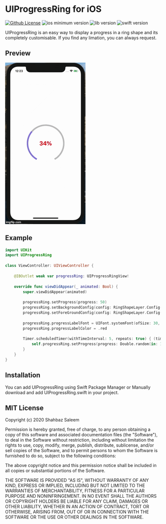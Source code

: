 # UIProgressRing for iOS

[![Github License](https://img.shields.io/apm/l/github)](https://github.com/shahbazsaleem01/UIProgressRing#mit-license)
![ios minimum version](https://img.shields.io/badge/ios-v11%2B-green.svg)
![lib version](https://img.shields.io/badge/version-1.0.2-yellowgreen.svg)
![swift version](https://img.shields.io/badge/swift%20version-4.0%20--%205.1-orange.svg)

UIProgressRing is an easy way to display a progress in a ring shape and its completely customisable. If you find any limation, you can always request.

Preview
-
![preview](Preview.gif)

Example
-
```swift
import UIKit
import UIProgressRing

class ViewController: UIViewController {

    @IBOutlet weak var progressRing: UIProgressRingView!
    
    override func viewDidAppear(_ animated: Bool) {
        super.viewDidAppear(animated)
        
        progressRing.setProgress(progress: 50)
        progressRing.setBackgroundConfig(config: RingShapeLayer.Config(startAngle: 91, endAngle: 90, lineWidth: 10, color: .black, strokeEnd: 1.0, lineDashPattern: [2.5,2.5]))
        progressRing.setForeGroundConfig(config: RingShapeLayer.Config(color: .red))
        
        progressRing.progressLabelFont = UIFont.systemFont(ofSize: 30, weight: .bold)
        progressRing.progressLabelColor = .red
        
        Timer.scheduledTimer(withTimeInterval: 5, repeats: true) { (timer) in
            self.progressRing.setProgress(progress: Double.random(in: 10...100))
        }   
    }
}
```
Installation
-
You can add UIProgressRing using Swift Package Manager or Manually download and add UIProgressRing.swift in your project.

MIT License
-----------

Copyright (c) 2020 Shahbaz Saleem

Permission is hereby granted, free of charge, to any person obtaining a copy of this software and associated documentation files (the "Software"), to deal in the Software without restriction, including without limitation the rights to use, copy, modify, merge, publish, distribute, sublicense, and/or sell copies of the Software, and to permit persons to whom the Software is furnished to do so, subject to the following conditions:

The above copyright notice and this permission notice shall be included in all copies or substantial portions of the Software.

THE SOFTWARE IS PROVIDED "AS IS", WITHOUT WARRANTY OF ANY KIND, EXPRESS OR IMPLIED, INCLUDING BUT NOT LIMITED TO THE WARRANTIES OF MERCHANTABILITY, FITNESS FOR A PARTICULAR PURPOSE AND NONINFRINGEMENT. IN NO EVENT SHALL THE AUTHORS OR COPYRIGHT HOLDERS BE LIABLE FOR ANY CLAIM, DAMAGES OR OTHER LIABILITY, WHETHER IN AN ACTION OF CONTRACT, TORT OR OTHERWISE, ARISING FROM, OUT OF OR IN CONNECTION WITH THE SOFTWARE OR THE USE OR OTHER DEALINGS IN THE SOFTWARE.
